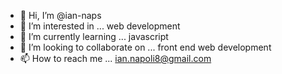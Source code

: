 - 👋 Hi, I’m @ian-naps
- 👀 I’m interested in ... web development
- 🌱 I’m currently learning ... javascript
- 💞️ I’m looking to collaborate on ... front end web development
- 📫 How to reach me ... ian.napoli8@gmail.com

<!---
ian-naps/ian-naps is a ✨ special ✨ repository because its `README.md` (this file) appears on your GitHub profile.
You can click the Preview link to take a look at your changes.
--->

